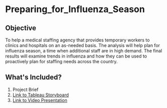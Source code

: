 # Preparing_for_Influenza_Season
## Objective
To help a medical staffing agency that provides temporary workers to clinics
and hospitals on an as-needed basis. The analysis will help plan for influenza
season, a time when additional staff are in high demand. The final results will
examine trends in influenza and how they can be used to proactively plan for
staffing needs across the country.

## What's Included?
1. Project Brief
2. [Link to Tableau Storyboard](https://public.tableau.com/shared/N9C6ZZN8S?:display_count=n&:origin=viz_share_link)
3. [Link to Video Presentation](https://www.screencast.com/t/2rDmD8RD)
